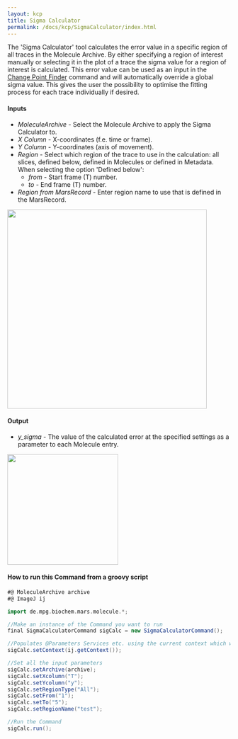 ```yaml
---
layout: kcp
title: Sigma Calculator
permalink: /docs/kcp/SigmaCalculator/index.html
---
```


The 'Sigma Calculator' tool calculates the error value in a specific region of all traces in the Molecule Archive. By either specifying a region of interest manually or selecting it in the plot of a trace the sigma value for a region of interest is calculated. This error value can be used as an input in the [Change Point Finder](https://duderstadt-lab.github.io/mars-docs/docs/kcp/ChangePointFinder/) command and will automatically override a global sigma value. This gives the user the possibility to optimise the fitting process for each trace individually if desired.


#### Inputs
* _MoleculeArchive_ - Select the Molecule Archive to apply the Sigma Calculator to.
* _X Column_ - X-coordinates (f.e. time or frame).
* _Y Column_ - Y-coordinates (axis of movement).
* _Region_ - Select which region of the trace to use in the calculation: all slices, defined below, defined in Molecules or defined in Metadata.  
When selecting the option 'Defined below':
  * _from_ - Start frame (T) number.
  * _to_ - End frame (T) number.
* _Region from MarsRecord_ - Enter region name to use that is defined in the MarsRecord.


<img src='{{site.baseurl}}/docs/kcp/img/img7.png' width='450' />


#### Output
* _y_sigma_ - The value of the calculated error at the specified settings as a parameter to each Molecule entry.


<img src='{{site.baseurl}}/docs/kcp/img/img8.png' width='250' />


#### How to run this Command from a groovy script
```Groovy
#@ MoleculeArchive archive
#@ ImageJ ij

import de.mpg.biochem.mars.molecule.*;

//Make an instance of the Command you want to run
final SigmaCalculatorCommand sigCalc = new SigmaCalculatorCommand();

//Populates @Parameters Services etc. using the current context which we get from the ImageJ Input
sigCalc.setContext(ij.getContext());

//Set all the input parameters
sigCalc.setArchive(archive);
sigCalc.setXcolumn("T");
sigCalc.setYcolumn("y");
sigCalc.setRegionType("All");
sigCalc.setFrom("1");
sigCalc.setTo("5");
sigCalc.setRegionName("test");

//Run the Command
sigCalc.run();

```
